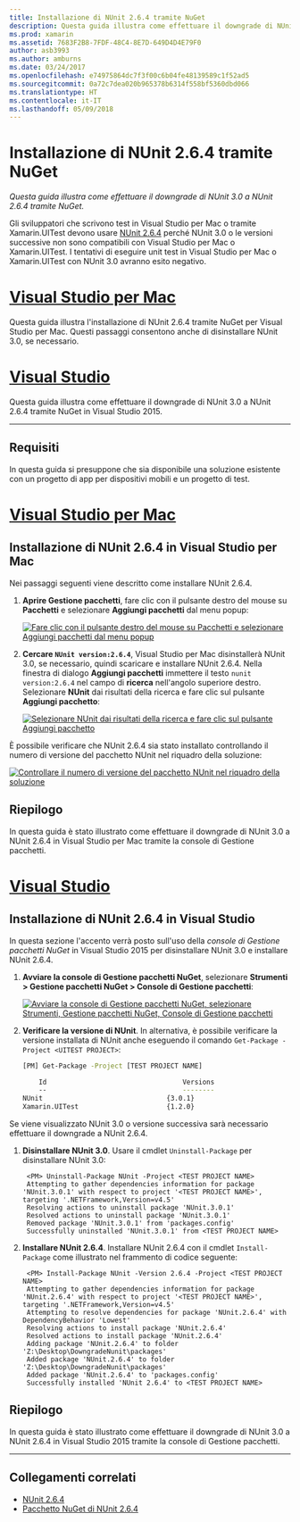```yaml
---
title: Installazione di NUnit 2.6.4 tramite NuGet
description: Questa guida illustra come effettuare il downgrade di NUnit 3.0 a NUnit 2.6.4 tramite NuGet.
ms.prod: xamarin
ms.assetid: 7683F2B8-7FDF-48C4-8E7D-649D4D4E79F0
author: asb3993
ms.author: amburns
ms.date: 03/24/2017
ms.openlocfilehash: e74975864dc7f3f00c6b04fe48139589c1f52ad5
ms.sourcegitcommit: 0a72c7dea020b965378b6314f558bf5360dbd066
ms.translationtype: HT
ms.contentlocale: it-IT
ms.lasthandoff: 05/09/2018
---
```

# <a name="installing-nunit-264-using-nuget"></a>Installazione di NUnit 2.6.4 tramite NuGet

_Questa guida illustra come effettuare il downgrade di NUnit 3.0 a NUnit 2.6.4 tramite NuGet._

Gli sviluppatori che scrivono test in Visual Studio per Mac o tramite Xamarin.UITest devono usare [NUnit 2.6.4](http://nunit.org/index.php?p=docHome&r=2.6.4) perché NUnit 3.0 o le versioni successive non sono compatibili con Visual Studio per Mac o Xamarin.UITest. I tentativi di eseguire unit test in Visual Studio per Mac o Xamarin.UITest con NUnit 3.0 avranno esito negativo.

# <a name="visual-studio-for-mactabvsmac"></a>[Visual Studio per Mac](#tab/vsmac)

Questa guida illustra l'installazione di NUnit 2.6.4 tramite NuGet per Visual Studio per Mac. Questi passaggi consentono anche di disinstallare NUnit 3.0, se necessario.

# <a name="visual-studiotabvswin"></a>[Visual Studio](#tab/vswin)

Questa guida illustra come effettuare il downgrade di NUnit 3.0 a NUnit 2.6.4 tramite NuGet in Visual Studio 2015.

-----

## <a name="requirements"></a>Requisiti

In questa guida si presuppone che sia disponibile una soluzione esistente con un progetto di app per dispositivi mobili e un progetto di test.

# <a name="visual-studio-for-mactabvsmac"></a>[Visual Studio per Mac](#tab/vsmac)

## <a name="installing-nunit-264-in-visual-studio-for-mac"></a>Installazione di NUnit 2.6.4 in Visual Studio per Mac

Nei passaggi seguenti viene descritto come installare NUnit 2.6.4.


1. **Aprire Gestione pacchetti**, fare clic con il pulsante destro del mouse su **Pacchetti** e selezionare **Aggiungi pacchetti** dal menu popup:

    [![](installing-nunit-using-nuget-images/add-packages-xs.png "Fare clic con il pulsante destro del mouse su Pacchetti e selezionare Aggiungi pacchetti dal menu popup")](installing-nunit-using-nuget-images/add-packages-xs.png#lightbox)
    
1. **Cercare `NUnit version:2.6.4`**, Visual Studio per Mac disinstallerà NUnit 3.0, se necessario, quindi scaricare e installare NUnit 2.6.4. Nella finestra di dialogo **Aggiungi pacchetti** immettere il testo `nunit version:2.6.4` nel campo di **ricerca** nell'angolo superiore destro. Selezionare **NUnit** dai risultati della ricerca e fare clic sul pulsante **Aggiungi pacchetto**:

    [![](installing-nunit-using-nuget-images/nunit-search-xs.png "Selezionare NUnit dai risultati della ricerca e fare clic sul pulsante Aggiungi pacchetto")](installing-nunit-using-nuget-images/nunit-search-xs.png#lightbox)


È possibile verificare che NUnit 2.6.4 sia stato installato controllando il numero di versione del pacchetto NUnit nel riquadro della soluzione:

[![](installing-nunit-using-nuget-images/nunit-2-6-4-installed.png "Controllare il numero di versione del pacchetto NUnit nel riquadro della soluzione")](installing-nunit-using-nuget-images/nunit-2-6-4-installed.png#lightbox)

## <a name="summary"></a>Riepilogo

In questa guida è stato illustrato come effettuare il downgrade di NUnit 3.0 a NUnit 2.6.4 in Visual Studio per Mac tramite la console di Gestione pacchetti.


# <a name="visual-studiotabvswin"></a>[Visual Studio](#tab/vswin)

## <a name="installing-nunit-264-in-visual-studio"></a>Installazione di NUnit 2.6.4 in Visual Studio

In questa sezione l'accento verrà posto sull'uso della _console di Gestione pacchetti NuGet_ in Visual Studio 2015 per disinstallare NUnit 3.0 e installare NUnit 2.6.4.


1. **Avviare la console di Gestione pacchetti NuGet**, selezionare **Strumenti > Gestione pacchetti NuGet > Console di Gestione pacchetti**:

    [![](installing-nunit-using-nuget-images/package-manager-console.png "Avviare la console di Gestione pacchetti NuGet, selezionare Strumenti,  Gestione pacchetti NuGet, Console di Gestione pacchetti")](installing-nunit-using-nuget-images/package-manager-console.png#lightbox)
    
1. **Verificare la versione di NUnit**. In alternativa, è possibile verificare la versione installata di NUnit anche eseguendo il comando `Get-Package -Project <UITEST PROJECT>`:

    ```bash
    [PM] Get-Package -Project [TEST PROJECT NAME]
    
        Id                                  Versions                                 ProjectName
        --                                  --------                                 -----------
    NUnit                               {3.0.1}                                  [TEST PROJECT NAME]
    Xamarin.UITest                      {1.2.0}                                  [TEST PROJECT NAME]
    ```

Se viene visualizzato NUnit 3.0 o versione successiva sarà necessario effettuare il downgrade a NUnit 2.6.4.

1. **Disinstallare NUnit 3.0**. Usare il cmdlet `Uninstall-Package` per disinstallare NUnit 3.0:

        <PM> Uninstall-Package NUnit -Project <TEST PROJECT NAME>
        Attempting to gather dependencies information for package 'NUnit.3.0.1' with respect to project '<TEST PROJECT NAME>', targeting '.NETFramework,Version=v4.5'
        Resolving actions to uninstall package 'NUnit.3.0.1'
        Resolved actions to uninstall package 'NUnit.3.0.1'
        Removed package 'NUnit.3.0.1' from 'packages.config'
        Successfully uninstalled 'NUnit.3.0.1' from <TEST PROJECT NAME>

1. **Installare NUnit 2.6.4**. Installare NUnit 2.6.4 con il cmdlet `Install-Package` come illustrato nel frammento di codice seguente:

        <PM> Install-Package NUnit -Version 2.6.4 -Project <TEST PROJECT NAME>
        Attempting to gather dependencies information for package 'NUnit.2.6.4' with respect to project '<TEST PROJECT NAME>', targeting '.NETFramework,Version=v4.5'
        Attempting to resolve dependencies for package 'NUnit.2.6.4' with DependencyBehavior 'Lowest'
        Resolving actions to install package 'NUnit.2.6.4'
        Resolved actions to install package 'NUnit.2.6.4'
        Adding package 'NUnit.2.6.4' to folder 'Z:\Desktop\DowngradeNunit\packages'
        Added package 'NUnit.2.6.4' to folder 'Z:\Desktop\DowngradeNunit\packages'
        Added package 'NUnit.2.6.4' to 'packages.config'
        Successfully installed 'NUnit 2.6.4' to <TEST PROJECT NAME>
    
## <a name="summary"></a>Riepilogo

In questa guida è stato illustrato come effettuare il downgrade di NUnit 3.0 a NUnit 2.6.4 in Visual Studio 2015 tramite la console di Gestione pacchetti.

-----

## <a name="related-links"></a>Collegamenti correlati

- [NUnit 2.6.4](http://nunit.org/index.php?p=docHome&r=2.6.4)
- [Pacchetto NuGet di NUnit 2.6.4](https://www.nuget.org/packages/NUnit/2.6.4)
